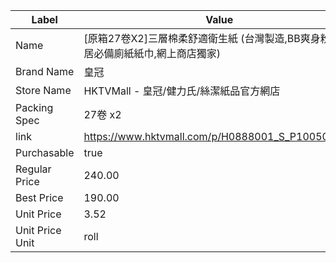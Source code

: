 | Label           | Value                                            |
| --------------- | ------------------------------------------------ |
| Name            | [原箱27卷X2]三層棉柔舒適衛生紙 (台灣製造,BB爽身粉味,家居必備廁紙紙巾,網上商店獨家) |
| Brand Name      | 皇冠                                               |
| Store Name      | HKTVMall - 皇冠/健力氏/絲潔紙品官方網店                       |
| Packing Spec    | 27卷 x2                                           |
| link            | https://www.hktvmall.com/p/H0888001_S_P10050052A |
| Purchasable     | true                                             |
| Regular Price   | 240.00                                           |
| Best Price      | 190.00                                           |
| Unit Price      | 3.52                                             |
| Unit Price Unit | roll                                             |

